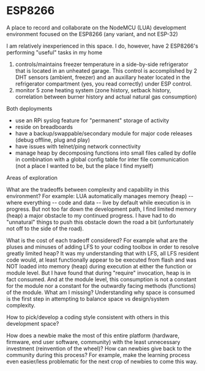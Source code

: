 # ESP8266
A place to record and collaborate on the NodeMCU (LUA) development environment focused on the ESP8266 (any variant, and not ESP-32)

I am relatively inexperienced in this space.  I do, however, have 2 ESP8266's performing "useful" tasks in my home
1. controls/maintains freezer temperature in a side-by-side refrigerator that is located in an unheated garage.  This control is accomplished by 2 DHT sensors (ambient, freezer) and an auxillary heater located in the refrigerator compartment (yes, you read correctly) under ESP control.
2. monitor 5 zone heating system (zone history, setback history, correlation between burner history and actual natural gas consumption)

Both deployments
- use an RPi syslog feature for "permanent" storage of activity
- reside on breadboards
- have a backup/swappable/secondary module for major code releases (debug offline, plug and play)
- have issues with telnet/ping network connectivity
- manage heap by decomposing functions into small files called by dofile in combination with a global config table for inter file communication (not a place I wanted to be, but the place I find myself)

Areas of exploration

What are the tradeoffs between complexity and capability in this environment?  For example: LUA automatically manages memory (heap) -- where everything -- code and data -- live by default while execution is in progress.  But not too far down the development path, I find limited memory (heap) a major obstacle to my continued progress.  I have had to do "unnatural" things to push this obstacle down the road a bit (unfortunately not off to the side of the road).

What is the cost of each tradeoff considered? For example what are the pluses and minuses of adding LFS to your coding toolbox in order to resolve greatly limited heap?  It was my understanding that with LFS, all LFS resident code would, at least functionally appear to be executed from flash and was NOT loaded into memory (heap) during execution at either the function or module level.  But I have found that during "require" invocation, heap is in fact consumed.  And at the module level, this consumption is not a constant for the module nor a constant for the outwardly facing methods (functions) of the module.  What am I missing?   Understanding why space is consumed is the first step in attempting to balance space vs design/system complexity.

How to pick/develop a coding style consistent with others in this development space?

How does a newbie make the most of this entire platform (hardware, firmware, end user software, community) with the least unnecessary investment (reinvention of the wheel)?  How can newbies give back to the community during this process?  For example, make the learning process even easier/less problematic for the next crop of newbies to come this way.
